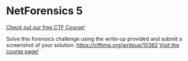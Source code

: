 # NetForensics 5

[Check out our free CTF Course!](https://academy.hoppersroppers.org/mod/page/view.php?id=603)

Solve this forensics challenge using the write-up provided and submit a screenshot of your solution. <https://ctftime.org/writeup/10362> 
[Visit the course page!](https://academy.hoppersroppers.org/mod/assign/view.php?id=603)
